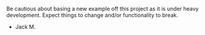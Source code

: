 Be cautious about basing a new example off this project as it is under heavy development. Expect things to change and/or functionality to break. 

- Jack M.
